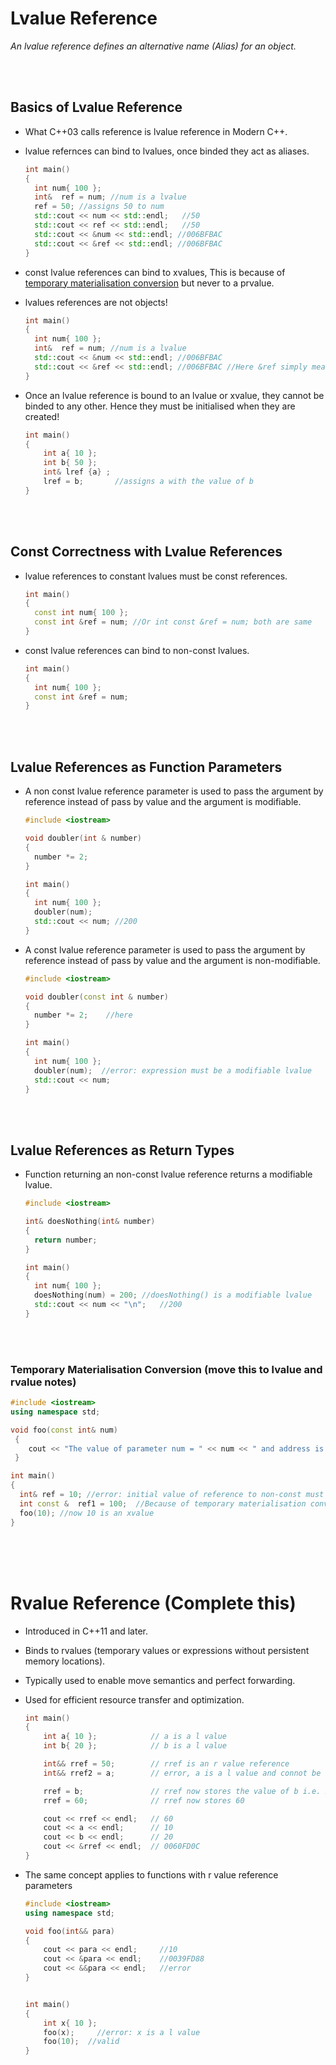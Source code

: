 # Lvalue Reference

_An lvalue reference defines an alternative name (Alias) for an object._


<br>
<br>

## Basics of Lvalue Reference


- What C++03 calls reference is lvalue reference in Modern C++.
- lvalue refernces can bind to lvalues, once binded they act as aliases.

  ```cpp
  int main()
  {
    int num{ 100 };
    int&  ref = num; //num is a lvalue
    ref = 50; //assigns 50 to num
    std::cout << num << std::endl;   //50
    std::cout << ref << std::endl;   //50
    std::cout << &num << std::endl;	//006BFBAC
    std::cout << &ref << std::endl; //006BFBAC
  }
  ```

- const lvalue references can bind to xvalues, This is because of [temporary materialisation conversion](#temporary-materialisation-conversion) but never to a prvalue. 


- lvalues references are not objects!

  ```cpp
  int main()
  {
    int num{ 100 };
    int&  ref = num; //num is a lvalue
    std::cout << &num << std::endl;	//006BFBAC
    std::cout << &ref << std::endl; //006BFBAC //Here &ref simply means &num
  }
  ```

- Once an lvalue reference is bound to an lvalue or xvalue, they cannot be binded to any other. Hence they must be initialised when they are created! 
  ```cpp
  int main()
  {
      int a{ 10 };    
      int b{ 50 };    
      int& lref {a} ; 
      lref = b;	      //assigns a with the value of b
  }
  ```

<br>
<br>

## Const Correctness with Lvalue References


- lvalue references to constant lvalues must be const references.
  ```cpp
  int main()
  {
    const int num{ 100 };
    const int &ref = num; //Or int const &ref = num; both are same
  }
  ```

- const lvalue references can bind to non-const lvalues.

  ```cpp
  int main()
  {
    int num{ 100 };
    const int &ref = num;
  }
  ```

<br>
<br>

## Lvalue References as Function Parameters

- A non const lvalue reference parameter is used to pass the argument by reference instead of pass by value and the argument is modifiable.

  ```cpp
  #include <iostream>

  void doubler(int & number)
  {	
    number *= 2;
  }

  int main()
  {
    int num{ 100 };
    doubler(num);
    std::cout << num; //200
  }
  ```


- A const lvalue reference parameter is used to pass the argument by reference instead of pass by value and the argument is non-modifiable.


  ```cpp
  #include <iostream>

  void doubler(const int & number)
  {	
    number *= 2;	//here
  }

  int main()
  {
    int num{ 100 };
    doubler(num);  //error: expression must be a modifiable lvalue
    std::cout << num; 
  }
  ```


<br>
<br>

## Lvalue References as Return Types

- Function returning an non-const lvalue reference returns a modifiable lvalue.

  ```cpp
  #include <iostream>

  int& doesNothing(int& number)
  {
    return number;
  }

  int main()
  {
    int num{ 100 };
    doesNothing(num) = 200; //doesNothing() is a modifiable lvalue
    std::cout << num << "\n";	//200
  }
  ```


<br>
<br>

### Temporary Materialisation Conversion (move this to lvalue and rvalue notes)


```cpp
#include <iostream>
using namespace std;

void foo(const int& num)
 {
    cout << "The value of parameter num = " << num << " and address is " << &num << endl;
 }

int main()
{
  int& ref = 10; //error: initial value of reference to non-const must be an lvalue; 10 is a prvalue
  int const &  ref1 = 100;  //Because of temporary materialisation conversion; prvalue is converted to an xvalue;
  foo(10); //now 10 is an xvalue
}
```


<br>
<br>
<br>

# Rvalue Reference (Complete this)

- Introduced in C++11 and later.
- Binds to rvalues (temporary values or expressions without persistent memory locations).
- Typically used to enable move semantics and perfect forwarding.
- Used for efficient resource transfer and optimization.

  ```cpp
  int main()
  {
      int a{ 10 };            // a is a l value
      int b{ 20 };            // b is a l value

      int&& rref = 50;        // rref is an r value reference
      int&& rref2 = a;        // error, a is a l value and connot be used to define r value reference!

      rref = b;               // rref now stores the value of b i.e. 20
      rref = 60;              // rref now stores 60

      cout << rref << endl;   // 60
      cout << a << endl;      // 10
      cout << b << endl;      // 20
      cout << &rref << endl;  // 0060FD0C
  }
  ```

- The same concept applies to functions with r value reference parameters

  ```cpp
  #include <iostream>
  using namespace std;

  void foo(int&& para)
  {
      cout << para << endl;     //10
      cout << &para << endl;    //0039FD88
      cout << &&para << endl;   //error
  }


  int main()
  {
      int x{ 10 };
      foo(x);     //error: x is a l value
      foo(10);	//valid
  }
  ```

<br>
<br>






